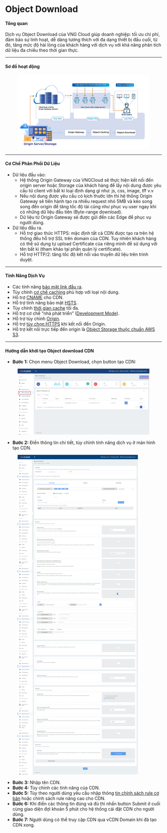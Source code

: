 # Object Download

#### **Tổng quan** <a href="#objectdownload-tongquan" id="objectdownload-tongquan"></a>

Dịch vụ Object Download của VNG Cloud giúp doanh nghiệp: tối ưu chi phí, đảm bảo sự linh hoạt, dễ dàng tương thích với đa dạng thiết bị đầu cuối, từ đó, tăng mức độ hài lòng của khách hàng với dịch vụ với khả năng phân tích dữ liệu đa chiều theo thời gian thực.

***

#### **Sơ đồ hoạt động** <a href="#objectdownload-cochephanphoidulieu" id="objectdownload-cochephanphoidulieu"></a>

<figure><img src="../../.gitbook/assets/image (159).png" alt=""><figcaption></figcaption></figure>

***

#### **Cơ Chế Phân Phối Dữ Liệu** <a href="#objectdownload-cochephanphoidulieu" id="objectdownload-cochephanphoidulieu"></a>

* Dữ liệu đầu vào:
  * Hệ thống Origin Gateway của VNGCloud sẽ thực hiện kết nối đến origin server hoặc Storage của khách hàng để lấy nội dung được yêu cầu từ client với bất kì loại định dạng gì như: js, css, image, tff v.v
  * Nếu nội dung được yêu cầu có kích thước lớn thì hệ thống Origin Gateway sẽ tiến hành tạo ra nhiều request nhỏ 5MB và kéo song song đến origin để tăng tốc độ tải cũng như phục vụ user ngay khi có những dữ liệu đầu tiên (Byte-range download).
  * Dữ liệu từ Origin Gateway sẽ được gửi đến các Edge để phục vụ người dùng.
* Dữ liệu đầu ra.
  * Hỗ trợ giao thức HTTPS: mặc định tất cả CDN được tạo ra trên hệ thống đều hỗ trợ SSL trên domain của CDN. Tuy nhiên khách hàng có thể sử dụng tự upload Certificate của riêng mình để sử dụng với tên bất kì (tham khảo tại phần quản lý certificate).
  * Hỗ trợ HTTP/2: tăng tốc độ kết nối vào truyền dữ liệu trên trình duyệt.

***

#### **Tính Năng Dịch Vụ** <a href="#objectdownload-tinhnangdichvu" id="objectdownload-tinhnangdichvu"></a>

* Các tính năng [bảo mật link đầu ra](../chi-tiet-tinh-nang/security-link.md).
* Tùy chỉnh [cơ chế caching](../chi-tiet-tinh-nang/tuy-chinh-cac-tinh-nang-cache.md) phù hợp với loại nội dung.
* Hỗ trợ [CNAME](../chi-tiet-tinh-nang/cname.md) cho CDN.
* Hỗ trợ tính năng bảo mật [HSTS](../chi-tiet-tinh-nang/tinh-nang-bao-mat-hsts.md).
* Tùy chỉnh [thời gian cache](../chi-tiet-tinh-nang/thoi-gian-cache.md) tối đa.
* Hỗ trợ cơ chế “nhà phát triển” ([Development Mode](../chi-tiet-tinh-nang/development-mode.md)).
* Hỗ trợ tùy chỉnh [Origin](../chi-tiet-tinh-nang/origin.md).
* Hỗ trợ [tùy chọn HTTPS](../chi-tiet-tinh-nang/tuy-chon-https-o-origin.md) khi kết nối đến Origin.
* Hỗ trợ kết nối trực tiếp đến origin là [Object Storage thuộc chuẩn AWS S3](object-download.md).

***

#### **Hướng dẫn khởi tạo Object download CDN** <a href="#objectdownload-huongdankhoitaoobjectdownloadcdn" id="objectdownload-huongdankhoitaoobjectdownloadcdn"></a>

* **Bước 1:** Chọn menu Object Download, chọn button tạo CDN:

<figure><img src="../../.gitbook/assets/image (160).png" alt=""><figcaption></figcaption></figure>

* **Bước 2:** Điền thông tin chi tiết, tùy chình tính năng dịch vụ ở màn hình tạo CDN.

<figure><img src="../../.gitbook/assets/image (161).png" alt=""><figcaption></figcaption></figure>

* **Bước 3:** Nhập tên CDN.
* **Bước 4:** Tùy chỉnh các tính năng của CDN.
* **Bước 5:** Tùy theo người dùng yêu cầu nhập thông [tin chính sách rule cơ bản](../chi-tiet-tinh-nang/chinh-sach-rule-co-ban-pagerule.md) hoặc chính sách rule nâng cao cho CDN.
* **Bước 6:** Khi điền các thông tin đúng và đủ thì nhấn button Submit ở cuối cùng giao diện đợi khoản 5 phút cho hệ thống cái đặt CDN cho người dùng.
* **Bước 7:** Người dùng có thể truy cập CDN qua vCDN Domain khi đã tạo CDN xong.
